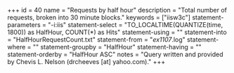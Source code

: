 +++
id = 40
name = "Requests by half hour"
description = "Total number of requests, broken into 30 minute blocks."
keywords = ["iisw3c"]
statement-parameters = "-i:iis"
statement-select = "TO_LOCALTIME(QUANTIZE(time, 1800)) as HalfHour, COUNT(*) as Hits"
statement-using = ""
statement-into = "HalfHourRequestCount.txt"
statement-from = "*ex1107*.log"
statement-where = ""
statement-groupby = "HalfHour"
statement-having = ""
statement-orderby = "HalfHour ASC"
notes = "Query written and provided by Chevis L. Nelson (drcheeves [at] yahoo.com)."
+++

